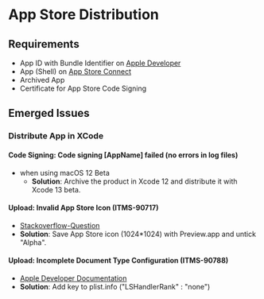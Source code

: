 # App Store Distribution

## Requirements
-   App ID with Bundle Identifier on [Apple Developer](https://developer.apple.com)
-   App (Shell) on [App Store Connect](https://appstoreconnect.apple.com)
-   Archived App
-   Certificate for App Store Code Signing

## Emerged Issues

### Distribute App in XCode

#### Code Signing: Code signing [AppName] failed (no errors in log files)
-  when using macOS 12 Beta
   -   **Solution**: Archive the product in Xcode 12 and distribute it with Xcode 13 beta.

#### Upload: Invalid App Store Icon (ITMS-90717)
-   [Stackoverflow-Question](https://stackoverflow.com/questions/46585809/error-itms-90717-invalid-app-store-icon)
-   **Solution**: Save App Store icon (1024*1024) with Preview.app and untick "Alpha".

#### Upload: Incomplete Document Type Configuration (ITMS-90788)
-   [Apple Developer Documentation](https://developer.apple.com/library/archive/documentation/General/Reference/InfoPlistKeyReference/Articles/CoreFoundationKeys.html#//apple_ref/doc/uid/TP40009249-SW1)
-   **Solution**: Add key to plist.info ("LSHandlerRank" : "none")
